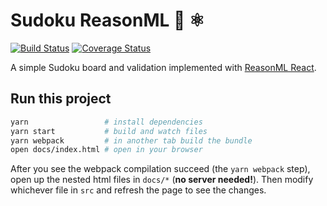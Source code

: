 # Sudoku ReasonML 📝 ⚛️

[![Build Status](https://travis-ci.org/Skovy/sudoku-reasonml.svg?branch=master)](https://travis-ci.org/Skovy/sudoku-reasonml)
[![Coverage Status](https://coveralls.io/repos/github/Skovy/sudoku-reasonml/badge.svg?branch=master)](https://coveralls.io/github/Skovy/sudoku-reasonml?branch=master)

A simple Sudoku board and validation implemented with [ReasonML React](https://reasonml.github.io/reason-react/).


## Run this project

```bash
yarn                 # install dependencies
yarn start           # build and watch files
yarn webpack         # in another tab build the bundle
open docs/index.html # open in your browser
```

After you see the webpack compilation succeed (the `yarn webpack` step), open up 
the nested html files in `docs/*` (**no server needed!**). Then modify whichever 
file in `src` and refresh the page to see the changes.
